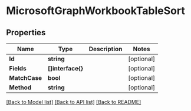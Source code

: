 # MicrosoftGraphWorkbookTableSort

## Properties

Name | Type | Description | Notes
------------ | ------------- | ------------- | -------------
**Id** | **string** |  | [optional] 
**Fields** | **[]interface{}** |  | [optional] 
**MatchCase** | **bool** |  | [optional] 
**Method** | **string** |  | [optional] 

[[Back to Model list]](../README.md#documentation-for-models) [[Back to API list]](../README.md#documentation-for-api-endpoints) [[Back to README]](../README.md)


